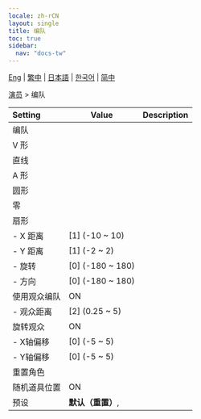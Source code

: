 ```yaml
---
locale: zh-rCN
layout: single
title: 编队
toc: true
sidebar:
  nav: "docs-tw"
---
```

[Eng](/dancexr/menu/2025.4/actors/formation) | [繁中](/tw/dancexr/menu/2025.4/actors/formation) | [日本語](/jp/dancexr/menu/2025.4/actors/formation) | [한국어](/kr/dancexr/menu/2025.4/actors/formation) | [简中](/zh/dancexr/menu/2025.4/actors/formation)

[演员](../menu#演员) > 编队



| Setting | Value | Description |
| :--- | --- | :--- |
| 编队 || 
| V 形 || 
| 直线 || 
| A 形 || 
| 圆形 || 
| 零 || 
| 扇形 || 
|- X 距离 | [1] (-10 ~ 10) | 
|- Y 距离 | [1] (-2 ~ 2) | 
|- 旋转 | [0] (-180 ~ 180) | 
|- 方向 | [0] (-180 ~ 180) | 
| 使用观众编队 | ON | 
|- 观众距离 | [2] (0.25 ~ 5) | 
| 旋转观众 | ON | 
|- X轴偏移 | [0] (-5 ~ 5) | 
|- Y轴偏移 | [0] (-5 ~ 5) | 
| 重置角色 || 
| 随机道具位置 | ON | 
| 预设 | **默认（重置）**,  |  |

